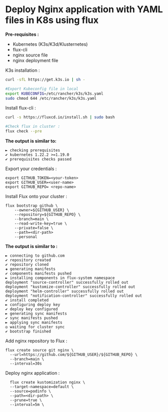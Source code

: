 # Deploy Nginx application with YAML files in K8s using flux

**Pre-requisites :**

- Kubernetes (K3s/K3d/Klusternetes)
- flux-cli
- nginx source file
- nginx deployment file


K3s installation :

```bash
curl -sfL https://get.k3s.io | sh -

#Export Kubeconfig file in local
export KUBECONFIG=/etc/rancher/k3s/k3s.yaml
sudo chmod 644 /etc/rancher/k3s/k3s.yaml
```

Install flux-cli :

```bash
curl -s https://fluxcd.io/install.sh | sudo bash

#Check flux in cluster :
flux check --pre
```
**The output is similar to:**
```
► checking prerequisites
✔ kubernetes 1.22.2 >=1.19.0
✔ prerequisites checks passed
```
Export your credentials :

```
export GITHUB_TOKEN=<your-token>
export GITHUB_USER=<user-name>
export GITHUB_REPO= <repo-name>
```
Install Flux onto your cluster :
```
flux bootstrap github \
    --owner=${GITHUB_USER} \
    --repository=${GITHUB_REPO} \
    --branch=main \
    --read-write-key=true \
    --private=false \
    --path=<dir-path>
    --personal
```
**The output is similar to :**
```
► connecting to github.com
✔ repository created
✔ repository cloned
✚ generating manifests
✔ components manifests pushed
► installing components in flux-system namespace
deployment "source-controller" successfully rolled out
deployment "kustomize-controller" successfully rolled out
deployment "helm-controller" successfully rolled out
deployment "notification-controller" successfully rolled out
✔ install completed
► configuring deploy key
✔ deploy key configured
► generating sync manifests
✔ sync manifests pushed
► applying sync manifests
◎ waiting for cluster sync
✔ bootstrap finished
```
Add nginx repository to Flux :
```
flux create source git nginx \
  --url=https://github.com/${GITHUB_USER}/${GITHUB_REPO} \
  --branch=main \
  --interval=30s
```
Deploy nginx application :
```
  flux create kustomization nginx \
  --target-namespace=default \
  --source=podinfo \
  --path=<dir-path> \
  --prune=true \
  --interval=5m \
```  
